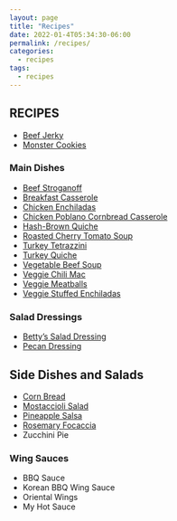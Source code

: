 ```yaml
---
layout: page
title: "Recipes"
date: 2022-01-4T05:34:30-06:00
permalink: /recipes/
categories:
  - recipes
tags:
  - recipes
---
```

## RECIPES
- [Beef Jerky](beef-jerky)
- [Monster Cookies](monster-cookies)  
### Main Dishes  
- [Beef Stroganoff](beef-stroganoff)
- [Breakfast Casserole](breakfast-casserole)
- [Chicken Enchiladas](chicken-enchiladas)
- [Chicken Poblano Cornbread Casserole](chicken-poblano-cornbread-casserole)
- [Hash-Brown Quiche](hash-brown-quiche)
- [Roasted Cherry Tomato Soup](roasted-cherry-tomato-soup)
- [Turkey Tetrazzini](turkey-tetrazzini)
- [Turkey Quiche](turkey-quiche)
- [Vegetable Beef Soup](vegetable-beef-soup)
- [Veggie Chili Mac](veggie-chili-mac)
- [Veggie Meatballs](veggie-meatballs)
- [Veggie Stuffed Enchiladas](veggie-stuffed-enchiladas)
### Salad Dressings  
- [Betty’s Salad Dressing](salad-dressing)
- [Pecan Dressing](pecan-dressing)
## Side Dishes and Salads
- [Corn Bread](corn-bread)
- [Mostaccioli Salad](mostaccioli-salad)
- [Pineapple Salsa](pineapple-salsa)
- [Rosemary Focaccia](rosemary-focaccia)
- Zucchini Pie  
### Wing Sauces  
- BBQ Sauce
- Korean BBQ Wing Sauce
- Oriental Wings
- My Hot Sauce
